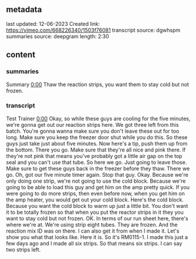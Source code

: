 ## metadata
last updated: 12-06-2023 Created
link: https://vimeo.com/668226340/1503f76081
transcript source: dgwhspm
summaries source: deepgram
length: 2:30

## content

### summaries

Summary  [0:00](https://vimeo.com/668226340/1503f76081?ts=0)
Thaw the reaction strips, you want them to stay cold but not frozen.

### transcript

Test Trainer  [0:00](https://vimeo.com/668226340/1503f76081?ts=0)
Okay, so while these guys are cooling for the five minutes, we're gonna get out our reaction strips here. We got three left from this batch. You're gonna wanna make sure you don't leave these out for too long. Make sure you keep the freezer door shut while you do this. So these guys just take just about five minutes. Now here's a tip, push them up from the bottom. There you go. Make sure that they're all nice and pink there. If they're not pink that means you've probably got a little air gap on the top seal and you can't use that tube. So here we go. Just going to leave those. Make sure to get these guys back in the freezer before they thaw. There we go. Oh, got our five minute timer again. Stop that guy. Okay. Because we're only doing one strip, we're not going to use the cold block. Because we're going to be able to load this guy and get him on the amp pretty quick. If you were going to do more strips, then even before now, when you get him on the amp heater, you would get out your cold block. Here's the cold block. Because you want the cold block to warm up just a little bit. You don't want it to be totally frozen so that when you put the reactor strips in it they you want to stay cold but not frozen. OK. In terms of our run sheet here, there's where we're at. We're using strip eight tubes. They are frozen. And the reaction mix ID was on there. I can also get it from when I made it. Let's show you what that looks like. Here it is. So it's RM0115-1. I made this just a few days ago and I made all six strips. So that means six strips. I can say two strips left.

